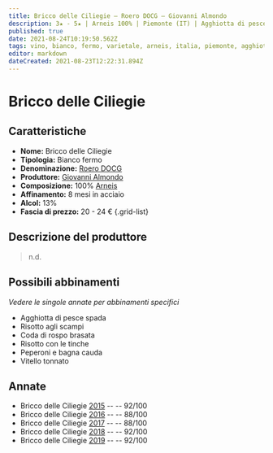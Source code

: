 ```yaml
---
title: Bricco delle Ciliegie – Roero DOCG – Giovanni Almondo
description: 3★ - 5★ | Arneis 100% | Piemonte (IT) | Agghiotta di pesce spada – Risotto agli scampi – Coda di rospo brasata – Risotto con le tinche – Peperoni e bagna cauda – Vitello tonnato
published: true
date: 2021-08-24T10:19:50.562Z
tags: vino, bianco, fermo, varietale, arneis, italia, piemonte, agghiotta di pesce spada, risotto agli scampi, coda di rospo brasata, risotto con le tinche, peperoni e bagna cauda, vitello tonnato, 20 - 24 €, 5 stelle
editor: markdown
dateCreated: 2021-08-23T12:22:31.894Z
---
```


 # Bricco delle Ciliegie

## Caratteristiche
- **Nome:** Bricco delle Ciliegie
- **Tipologia:** Bianco fermo
- **Denominazione:** [Roero DOCG](/denominazioni/Italia/Piemonte/DOCG/Roero)
- **Produttore:** [Giovanni Almondo](/produttori/Italia/Piemonte/Giovanni-Almondo)
- **Composizione:** 100% [Arneis](/vitigni/Italia/bacca-bianca/arneis)
- **Affinamento:** 8 mesi in acciaio 
- **Alcol:** 13%
- **Fascia di prezzo:** 20 - 24 €
{.grid-list}

## Descrizione del produttore

> n.d.

## Possibili abbinamenti
*Vedere le singole annate per abbinamenti specifici*

- Agghiotta di pesce spada
- Risotto agli scampi 
- Coda di rospo brasata 
- Risotto con le tinche 
- Peperoni e bagna cauda 
- Vitello tonnato


## Annate

- Bricco delle Ciliegie [2015](vini/Italia/Piemonte/Giovanni-Almondo/Bricco-Delle-Ciliegie/2015) -- <span class="star-5"></span>  -- 92/100
- Bricco delle Ciliegie [2016](vini/Italia/Piemonte/Giovanni-Almondo/Bricco-Delle-Ciliegie/2016) -- <span class="star-3"></span>  -- 88/100
- Bricco delle Ciliegie [2017](vini/Italia/Piemonte/Giovanni-Almondo/Bricco-Delle-Ciliegie/2017) -- <span class="star-3"></span>  -- 88/100
- Bricco delle Ciliegie [2018](vini/Italia/Piemonte/Giovanni-Almondo/Bricco-Delle-Ciliegie/2018) -- <span class="star-5"></span>  -- 92/100
- Bricco delle Ciliegie [2019](vini/Italia/Piemonte/Giovanni-Almondo/Bricco-Delle-Ciliegie/2019) -- <span class="star-5"></span>  -- 92/100